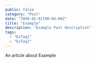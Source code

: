 ```yaml
---
public: false
category: "Post"
date: "2999-01-01T00:00:00Z"
title: "Example"
description: "Example Post description"
tags:
  - "ExTag1"
  - "ExTag2"
---
```


An article about Example
